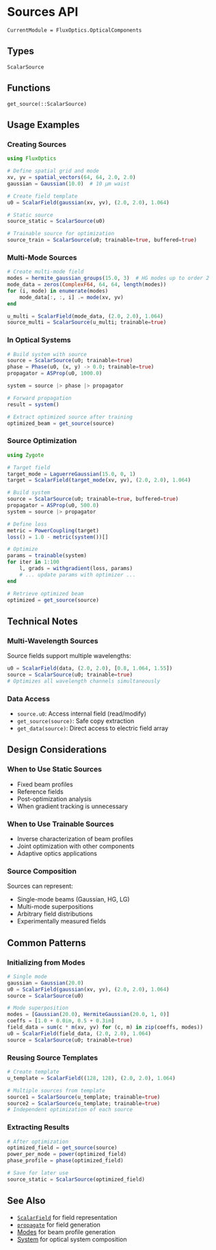 # Sources API

```@meta
CurrentModule = FluxOptics.OpticalComponents
```

## Types

```@docs
ScalarSource
```

## Functions

```@docs
get_source(::ScalarSource)
```

## Usage Examples

### Creating Sources

```julia
using FluxOptics

# Define spatial grid and mode
xv, yv = spatial_vectors(64, 64, 2.0, 2.0)
gaussian = Gaussian(10.0)  # 10 μm waist

# Create field template
u0 = ScalarField(gaussian(xv, yv), (2.0, 2.0), 1.064)

# Static source
source_static = ScalarSource(u0)

# Trainable source for optimization
source_train = ScalarSource(u0; trainable=true, buffered=true)
```

### Multi-Mode Sources

```julia
# Create multi-mode field
modes = hermite_gaussian_groups(15.0, 3)  # HG modes up to order 2
mode_data = zeros(ComplexF64, 64, 64, length(modes))
for (i, mode) in enumerate(modes)
    mode_data[:, :, i] .= mode(xv, yv)
end

u_multi = ScalarField(mode_data, (2.0, 2.0), 1.064)
source_multi = ScalarSource(u_multi; trainable=true)
```

### In Optical Systems

```julia
# Build system with source
source = ScalarSource(u0; trainable=true)
phase = Phase(u0, (x, y) -> 0.0; trainable=true)
propagator = ASProp(u0, 1000.0)

system = source |> phase |> propagator

# Forward propagation
result = system()

# Extract optimized source after training
optimized_beam = get_source(source)
```

### Source Optimization

```julia
using Zygote

# Target field
target_mode = LaguerreGaussian(15.0, 0, 1)
target = ScalarField(target_mode(xv, yv), (2.0, 2.0), 1.064)

# Build system
source = ScalarSource(u0; trainable=true, buffered=true)
propagator = ASProp(u0, 500.0)
system = source |> propagator

# Define loss
metric = PowerCoupling(target)
loss() = 1.0 - metric(system())[]

# Optimize
params = trainable(system)
for iter in 1:100
    l, grads = withgradient(loss, params)
    # ... update params with optimizer ...
end

# Retrieve optimized beam
optimized = get_source(source)
```

## Technical Notes

### Multi-Wavelength Sources
Source fields support multiple wavelengths:
```julia
u0 = ScalarField(data, (2.0, 2.0), [0.8, 1.064, 1.55])
source = ScalarSource(u0; trainable=true)
# Optimizes all wavelength channels simultaneously
```

### Data Access
- `source.u0`: Access internal field (read/modify)
- `get_source(source)`: Safe copy extraction
- `get_data(source)`: Direct access to electric field array

## Design Considerations

### When to Use Static Sources
- Fixed beam profiles
- Reference fields
- Post-optimization analysis
- When gradient tracking is unnecessary

### When to Use Trainable Sources
- Inverse characterization of beam profiles
- Joint optimization with other components
- Adaptive optics applications

### Source Composition
Sources can represent:
- Single-mode beams (Gaussian, HG, LG)
- Multi-mode superpositions
- Arbitrary field distributions
- Experimentally measured fields

## Common Patterns

### Initializing from Modes
```julia
# Single mode
gaussian = Gaussian(20.0)
u0 = ScalarField(gaussian(xv, yv), (2.0, 2.0), 1.064)
source = ScalarSource(u0)

# Mode superposition
modes = [Gaussian(20.0), HermiteGaussian(20.0, 1, 0)]
coeffs = [1.0 + 0.0im, 0.5 + 0.3im]
field_data = sum(c * m(xv, yv) for (c, m) in zip(coeffs, modes))
u0 = ScalarField(field_data, (2.0, 2.0), 1.064)
source = ScalarSource(u0; trainable=true)
```

### Reusing Source Templates
```julia
# Create template
u_template = ScalarField((128, 128), (2.0, 2.0), 1.064)

# Multiple sources from template
source1 = ScalarSource(u_template; trainable=true)
source2 = ScalarSource(u_template; trainable=true)
# Independent optimization of each source
```

### Extracting Results
```julia
# After optimization
optimized_field = get_source(source)
power_per_mode = power(optimized_field)
phase_profile = phase(optimized_field)

# Save for later use
source_static = ScalarSource(optimized_field)
```

## See Also

- [`ScalarField`](@ref) for field representation
- [`propagate`](@ref) for field generation
- [Modes](../../modes/index.md) for beam profile generation
- [System](../system/index.md) for optical system composition
